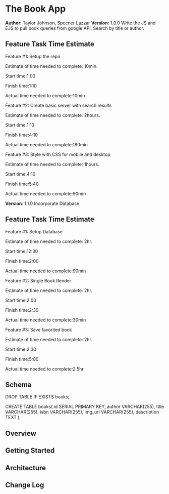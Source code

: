 # The Book App

**Author**: Taylor Johnson, Specner Lazzar
**Version**: 1.0.0
Write the JS and EJS to pull book queries from google API. Search by title or author.

## Feature Task Time Estimate

Feature #1: Setup the repo

Estimate of time needed to complete: 10min.

Start time:1:00

Finish time:1:10

Actual time needed to complete:10min

Feature #2: Create basic server with search results

Estimate of time needed to complete: 2hours.

Start time:1:10

Finish time:4:10

Actual time needed to complete:180min

Feature #3: Style with CSS for mobile and desktop

Estimate of time needed to complete: 1hours.

Start time:4:10

Finish time:5:40

Actual time needed to complete:90min

**Version**: 1.1.0
Incorporate Database

## Feature Task Time Estimate

Feature #1: Setup Database

Estimate of time needed to complete: 2hr.

Start time:12:30

Finish time:2:00

Actual time needed to complete:90min

Feature #2: Single Book Render

Estimate of time needed to complete: 2hr.

Start time:2:00

Finish time:2:30

Actual time needed to complete:30min

Feature #3: Save favorited book

Estimate of time needed to complete: 2hr.

Start time:2:30

Finish time:5:00

Actual time needed to complete:2.5hr

## Schema

DROP TABLE IF EXISTS books;

CREATE TABLE books(
id SERIAL PRIMARY KEY,
author VARCHAR(255),
title VARCHAR(255),
isbn VARCHAR(255),
img_url VARCHAR(255),
description TEXT
)

## Overview

<!-- Provide a high level overview of what this application is and why you are building it, beyond the fact that it's an assignment for a Code 301 class. (i.e. What's your problem domain?) -->

## Getting Started

<!-- What are the steps that a user must take in order to build this app on their own machine and get it running? -->

## Architecture

<!-- Provide a detailed description of the application design. What technologies (languages, libraries, etc) you're using, and any other relevant design information. -->

## Change Log

<!-- Use this area to document the iterative changes made to your application as each feature is successfully implemented. Use time stamps. Here's an examples:

01-01-2001 4:59pm - Application now has a fully-functional express server, with GET and POST routes for the book resource.

## Credits and Collaborations
<!-- Give credit (and a link) to other people or resources that helped you build this application. -->
